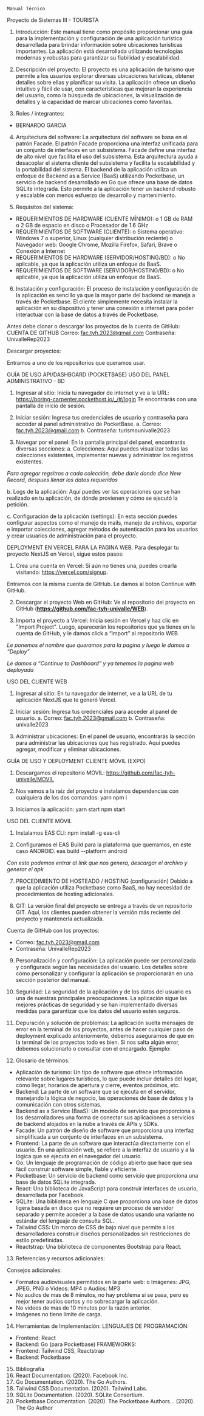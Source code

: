     Manual Técnico
Proyecto de Sistemas III - TOURISTA

1.	Introducción:
Este manual tiene como propósito proporcionar una guía para la implementación y configuración de una aplicación turística desarrollada para brindar información sobre ubicaciones turísticas importantes. La aplicación está desarrollada utilizando tecnologías modernas y robustas para garantizar su fiabilidad y escalabilidad.

2.	Descripción del proyecto:
El proyecto es una aplicación de turismo que permite a los usuarios explorar diversas ubicaciones turísticas, obtener detalles sobre ellas y planificar su visita. La aplicación ofrece un diseño intuitivo y fácil de usar, con características que mejoran la experiencia del usuario, como la búsqueda de ubicaciones, la visualización de detalles y la capacidad de marcar ubicaciones como favoritas.

3.	Roles / integrantes:
-	BERNARDO GARCIA

4.	Arquitectura del software: 
La arquitectura del software se basa en el patrón Facade. El patrón Facade proporciona una interfaz unificada para un conjunto de interfaces en un subsistema. Facade define una interfaz de alto nivel que facilita el uso del subsistema. Esta arquitectura ayuda a desacoplar el sistema cliente del subsistema y facilita la escalabilidad y la portabilidad del sistema. El backend de la aplicación utiliza un enfoque de Backend as a Service (BaaS) utilizando Pocketbase, un servicio de backend desarrollado en Go que ofrece una base de datos SQLite integrada. Esto permite a la aplicación tener un backend robusto y escalable con menos esfuerzo de desarrollo y mantenimiento.

5.	Requisitos del sistema:
-	REQUERIMIENTOS DE HARDWARE (CLIENTE MÍNIMO): 
o	1 GB de RAM  
o	2 GB de espacio en disco
o	Procesador de 1.6 GHz 
-	REQUERIMIENTOS DE SOFTWARE (CLIENTE): 
o	Sistema operativo: Windows 7 o superior, Linux (cualquier distribución reciente) 
o	Navegador web: Google Chrome, Mozilla Firefox, Safari, Brave 
o	Conexión a Internet 
-	REQUERIMIENTOS DE HARDWARE (SERVIDOR/HOSTING/BD): 
o	No aplicable, ya que la aplicación utiliza un enfoque de BaaS. 
-	REQUERIMIENTOS DE SOFTWARE (SERVIDOR/HOSTING/BD): 
o	No aplicable, ya que la aplicación utiliza un enfoque de BaaS.
6.	Instalación y configuración: El proceso de instalación y configuración de la aplicación es sencillo ya que la mayor parte del backend se maneja a través de Pocketbase. El cliente simplemente necesita instalar la aplicación en su dispositivo y tener una conexión a internet para poder interactuar con la base de datos a través de Pocketbase.

Antes debe clonar o descargar los proyectos de la cuenta de GitHub:
CUENTA DE GITHUB
Correo: fac.tyh.2023@gmail.com
Contraseña: UnivalleRep2023

Descargar proyectos:

Entramos a uno de los repositorios que queramos usar.
 


GUÍA DE USO API/DASHBOARD (POCKETBASE) USO DEL PANEL ADMINISTRATIVO - BD
1.	Ingresar al sitio: Inicia tu navegador de internet y ve a la URL: 
https://boring-carpenter.pockethost.io/_/#/login
Te encontrarás con una pantalla de inicio de sesión.

 

2.	Iniciar sesión: Ingresa tus credenciales de usuario y contraseña para acceder al panel administrativo de PocketBase.
a.	Correo: fac.tyh.2023@gmail.com
b.	Contraseña: turismounivalle2023

3.	Navegar por el panel: En la pantalla principal del panel, encontrarás diversas secciones: 
a.	Colecciones: Aquí puedes visualizar todas las colecciones existentes, implementar nuevas y administrar los registros existentes.
 
*Para agregar regsitros a cada colección, debe darle donde dice New Record, despues llenar los datos requeridos*

b.	Logs de la aplicación: Aquí puedes ver las operaciones que se han realizado en tu aplicación, de dónde provienen y cómo se ejecutó la petición.

 

c.	Configuración de la aplicación (settings): En esta sección puedes configurar aspectos como el manejo de mails, manejo de archivos, exportar e importar colecciones, agregar métodos de autenticación para los usuarios y crear usuarios de administración para el proyecto.

 

DEPLOYMENT EN VERCEL PARA LA PAGINA WEB.
Para desplegar tu proyecto NextJS en Vercel, sigue estos pasos: 
1.	Crea una cuenta en Vercel: Si aún no tienes una, puedes crearla visitando:
https://vercel.com/signup.
 

Entramos con la misma cuenta de GitHub. Le damos al boton Continue with GitHub.

2.	Descargar el proyecto Web en GitHub: Ve al repositorio del proyecto en GitHub (**https://github.com/fac-tyh-univalle/WEB**).

 

3.	Importa el proyecto a Vercel: Inicia sesión en Vercel y haz clic en "Import Project". Luego, aparecerán los repositorios que ya tienes en la cuenta de GitHub,  y le damos click a “Import” al repositorio WEB.
 
 
 
*Le ponemos el nombre que queramos para la pagina y luego le damos a “Deploy”*
 
*Le damos a “Continue to Dashboard” y ya tenemos la pagina web deployada*
 

USO DEL CLIENTE WEB  
1.	Ingresar al sitio: En tu navegador de internet, ve a la URL de tu aplicación NextJS que te generó Vercel.
  
2.	Iniciar sesión: Ingresa tus credenciales para acceder al panel de usuario. 
a.	Correo: fac.tyh.2023@gmail.com
b.	Contraseña: univalle2023
3.	Administrar ubicaciones: En el panel de usuario, encontrarás la sección para administrar las ubicaciones que has registrado. Aquí puedes agregar, modificar y eliminar ubicaciones.
 

GUÍA DE USO Y DEPLOYMENT CLIENTE MÓVIL (EXPO) 
1.	Descargamos el repositorio MOVIL: 
https://github.com/fac-tyh-univalle/MOVIL
 

2.	Nos vamos a la raiz del proyecto e instalamos dependencias con cualquiera de los dos comandos: 
yarn 
npm i
 


3.	Iniciamos la aplicación: 
yarn start 
npm start
 

USO DEL CLIENTE MÓVIL 
1.	Instalamos EAS CLI: 
npm install -g eas-cli 
 
2.	Configuramos el EAS Build para la plataforma que querramos, en este caso ANDROID. 
eas build --platform android
 
*Con esto podemos entrar al link que nos genera, descargar el archivo y generar el apk*

7.	PROCEDIMIENTO DE HOSTEADO / HOSTING (configuración)
Debido a que la aplicación utiliza Pocketbase como BaaS, no hay necesidad de procedimientos de hosting adicionales.

8.	GIT: 
La versión final del proyecto se entrega a través de un repositorio GIT. Aquí, los clientes pueden obtener la versión más reciente del proyecto y mantenerla actualizada.

Cuenta de GitHub con los proyectos:
-	Correo: fac.tyh.2023@gmail.com
-	Contraseña: UnivalleRep2023

9.	Personalización y configuración:
La aplicación puede ser personalizada y configurada según las necesidades del usuario. Los detalles sobre cómo personalizar y configurar la aplicación se proporcionarán en una sección posterior del manual.

10.	Seguridad: 
La seguridad de la aplicación y de los datos del usuario es una de nuestras principales preocupaciones. La aplicación sigue las mejores prácticas de seguridad y se han implementado diversas medidas para garantizar que los datos del usuario estén seguros.

11.	Depuración y solución de problemas: 
La aplicación suelta mensajes de error en la terminal de los proyectos, antes de hacer cualquier paso de deployment explicado anteriormente, debemos asegurarnos de que en la terminal de los proyectos todo es bien. Si nos salta algún error, debemos solucionarlo o consultar con el encargado.
Ejemplo:
 

12.	Glosario de términos:
-	Aplicación de turismo: Un tipo de software que ofrece información relevante sobre lugares turísticos, lo que puede incluir detalles del lugar, cómo llegar, horarios de apertura y cierre, eventos próximos, etc. 
-	Backend: La parte de un software que se ejecuta en el servidor, manejando la lógica de negocio, las operaciones de base de datos y la comunicación con otros sistemas. 
-	Backend as a Service (BaaS): Un modelo de servicio que proporciona a los desarrolladores una forma de conectar sus aplicaciones a servicios de backend alojados en la nube a través de APIs y SDKs. 
-	Facade: Un patrón de diseño de software que proporciona una interfaz simplificada a un conjunto de interfaces en un subsistema. 
-	Frontend: La parte de un software que interactúa directamente con el usuario. En una aplicación web, se refiere a la interfaz de usuario y a la lógica que se ejecuta en el navegador del usuario. 
-	Go: Un lenguaje de programación de código abierto que hace que sea fácil construir software simple, fiable y eficiente. 
-	Pocketbase: Un servicio de backend como servicio que proporciona una base de datos SQLite integrada. 
-	React: Una biblioteca de JavaScript para construir interfaces de usuario, desarrollada por Facebook. 
-	SQLite: Una biblioteca en lenguaje C que proporciona una base de datos ligera basada en disco que no requiere un proceso de servidor separado y permite acceder a la base de datos usando una variante no estándar del lenguaje de consulta SQL. 
-	Tailwind CSS: Un marco de CSS de bajo nivel que permite a los desarrolladores construir diseños personalizados sin restricciones de estilo predefinidas. 
-	Reactstrap: Una biblioteca de componentes Bootstrap para React.

13.	Referencias y recursos adicionales:
 

Consejos adicionales:
-	Formatos audiovisuales permitidos en la parte web:
o	Imágenes: JPG, JPEG, PNG
o	Videos: MP4
o	Audios: MP3
-	No audios de mas de 8 minutos, no hay problema si se pasa, pero es mejor tener audios cortos y no sobrecargar la aplicación.
-	No videos de mas de 10 minutos por la razón anterior.
-	Imágenes no tiene límite de carga.

14.	Herramientas de Implementación:
LENGUAJES DE PROGRAMACIÓN: 
-	Frontend: React 
-	Backend: Go (para Pocketbase) 
FRAMEWORKS: 
-	Frontend: Tailwind CSS, Reactstrap 
-	Backend: Pocketbase

15.	Bibliografía
1. React Documentation. (2020). Facebook Inc. 
2. Go Documentation. (2020). The Go Authors. 
3. Tailwind CSS Documentation. (2020). Tailwind Labs. 
4. SQLite Documentation. (2020). SQLite Consortium. 
5. Pocketbase Documentation. (2020). The Pocketbase Authors... (2020). The Go Author

